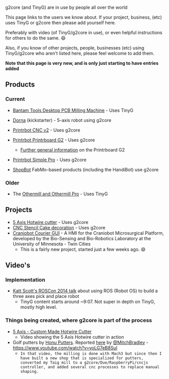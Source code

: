 g2core (and TinyG) are in use by people all over the world

This page links to the users we know about.  If your project, business, (etc) uses TinyG or g2core then please add yourself here.

Preferably with video (of TinyG/g2core in use), or even helpful instructions for others to do the same. :smile:

Also, if you know of other projects, people, businesses (etc) using TinyG/g2core who aren't listed here, please feel welcome to add them.

**Note that this page is very new, and is only just starting to have entries added**

## Products

### Current

* [Bantam Tools Desktop PCB Milling Machine](https://www.bantamtools.com/pages/products) - Uses TinyG

* [Dorna](https://www.kickstarter.com/projects/775197166/dorna-fast-powerful-and-precise-robotic-arm/) (kickstarter) - 5-axis robot using g2core

* [Printrbot CNC v2](https://printrbot.com/shop/printrbot-cnc-v2-bare-bones-beta-kit/) - Uses g2core
* [Printrbot Printrboard G2](https://printrbot.com/shop/printrboard-g2/) - Uses g2core
  * [Further general information](https://printrbot.com/2018/04/08/printrboard-g2-general-information/) on the Printrboard G2
* [Printrbot Simple Pro](https://printrbot.com/new-simple-pro/) - Uses g2core
* [ShopBot](http://www.shopbottools.com/mApplications/developers.htm) FabMo-based products (including the HandiBot) use g2core

### Older

* The [Othermill and Othermill Pro](https://www.bantamtools.com/pages/products) - Uses TinyG

## Projects

* [5 Axis Hotwire cutter](http://www.victorleung.info/post/5-axis-hotwire-cutter) - Uses g2core
* [CNC Stencil Cake decoration](http://www.victorleung.info/post/cnc-stencil-cake-decoration-for-ines-birthday) - Uses g2core
* [Craniobot Courier GUI](https://github.com/brettbalder/CraniobotCourier) - A HMI for the Craniobot Microsurgical Platform, developed by the Bio-Sensing and Bio-Robotics Laboratory at the University of Minnesota - Twin Cities
  * This is a fairly new project, started just a few weeks ago. :smile:

## Video's

### Implementation

* [Katt Scott's ROSCon 2014 talk](https://vimeo.com/106993910#t=547s) about using ROS (Robot OS) to build a three axes pick and place robot
  * TinyG content starts around ~9:07.  Not super in depth on TinyG, mostly high level.

### Things being created, where g2core is part of the process

* [5 Axis - Custom Made Hotwire Cutter](https://vimeo.com/138558233)
  * Video showing the 5 Axis Hotwire cutter in action
* Golf putters by [Honu Putters](https://www.honuputters.com).  Reported [here](https://github.com/synthetos/g2/issues/296#issuecomment-381199892) by [@MitchBradley](https://github.com/MitchBradley) - https://www.youtube.com/watch?v=yoLG7eB8SuI
  * `In that video, the milling is done with Mach3 but since then I have built a new shop that is specialized for putters, converted my Taig mill to a g2core/Due/RaspberryPi/cncjs controller, and added several cnc processes to replace manual shaping.`